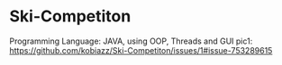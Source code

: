 # Ski-Competiton
Programming Language: JAVA, using OOP, Threads and GUI
pic1:
https://github.com/kobiazz/Ski-Competiton/issues/1#issue-753289615

